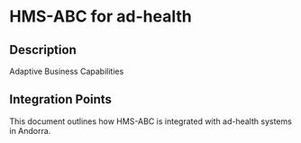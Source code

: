 # HMS-ABC for ad-health

## Description

Adaptive Business Capabilities

## Integration Points

This document outlines how HMS-ABC is integrated with ad-health systems in Andorra.
